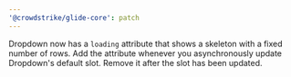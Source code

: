 ```yaml
---
'@crowdstrike/glide-core': patch
---
```


Dropdown now has a `loading` attribute that shows a skeleton with a fixed number of rows. Add the attribute whenever you asynchronously update Dropdown's default slot. Remove it after the slot has been updated.
